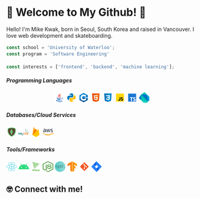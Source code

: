 # 🚀 Welcome to My Github! 🚀

Hello! I'm Mike Kwak, born in Seoul, South Korea and raised in Vancouver. I love web development and skateboarding.

```javascript
const school = 'University of Waterloo';
const program = 'Software Engineering'

const interests = ['frontend', 'backend', 'machine learning'];
```

##### Programming Languages

<p align="center">
<img src="./images/java.svg" width="28" height="28">
<img src="./images/python.svg" width="28" height="28">
<img src="./images/c++.svg" width="28" height="28">
<img src="./images/html.svg" width="28" height="28">
<img src="./images/css3.svg" width="28" height="28">
<img src="./images/javascript.svg" width="28" height="28">
<img src="./images/typescript.svg" width="28" height="28">
<img src="./images/dart.png" width="28" height="28">
<br/>

  #####  Databases/Cloud Services
<img src="./images/mongodb.svg" width="28" height="28">
<img src="./images/mysql.svg" width="28" height="28">
<img src="./images/firebase.svg" width="28" height="28">
<img src="./images/aws.png" width="28" height="28"><br/>
</p>



#####  Tools/Frameworks
<img src="./images/react.svg" width="28" height="28">
<img src="./images/android.svg" width="28" height="28">
<img src="./images/threejs.png" width="28" height="28">
<img src="./images/node.png" width="28" height="28">
<img src="./images/nextjs.png" width="28" height="28">
<img src="./images/tensorflow.png" width="28" height="28">
<img src="./images/git.svg" width="28" height="28">
<img src="./images/jira.svg" width="28" height="28"><br/> 

## 🤓 Connect with me!
